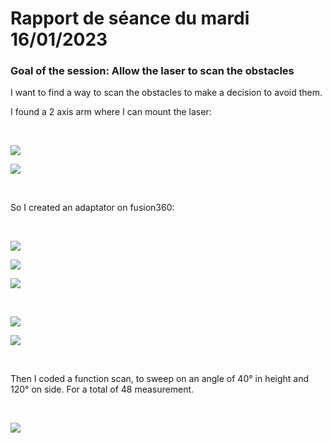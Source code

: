 # Rapport de séance du mardi 16/01/2023

### Goal of the session: Allow the laser to scan the obstacles

I want to find a way to scan the obstacles to make a decision to avoid them.

I found a 2 axis arm where I can mount the laser: 

<br />

![](Annexes/2023-01-16_Support1.jpg)

![](Annexes/2023-01-16_Support4.jpg)

<br />

So I created an adaptator on fusion360: 

<br />

![](Annexes/2023-01-16_Adaptator1.jpg)

![](Annexes/2023-01-16_Adaptator2.jpg)

![](Annexes/2023-01-16_Adaptator3.jpg)

<br />

![](Annexes/2023-01-16_Support2.jpg)

![](Annexes/2023-01-16_Support3.jpg)

<br />

Then I coded a function scan, to sweep on an angle of 40° in height and 120° on side. For a total of 48 measurement.

<br />

![](Annexes/2023-01-16_ArmCode.jpg)